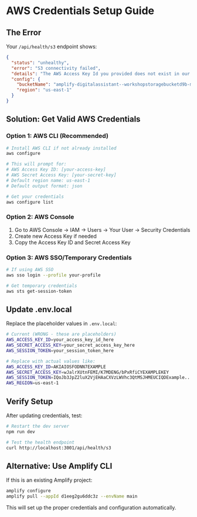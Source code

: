 # AWS Credentials Setup Guide

## The Error
Your `/api/health/s3` endpoint shows:
```json
{
  "status": "unhealthy", 
  "error": "S3 connectivity failed",
  "details": "The AWS Access Key Id you provided does not exist in our records.",
  "config": {
    "bucketName": "amplify-digitalassistant--workshopstoragebucketd9b-mx1aevbdpmqy",
    "region": "us-east-1"
  }
}
```

## Solution: Get Valid AWS Credentials

### Option 1: AWS CLI (Recommended)
```bash
# Install AWS CLI if not already installed
aws configure

# This will prompt for:
# AWS Access Key ID: [your-access-key]
# AWS Secret Access Key: [your-secret-key] 
# Default region name: us-east-1
# Default output format: json

# Get your credentials
aws configure list
```

### Option 2: AWS Console
1. Go to AWS Console → IAM → Users → Your User → Security Credentials
2. Create new Access Key if needed
3. Copy the Access Key ID and Secret Access Key

### Option 3: AWS SSO/Temporary Credentials
```bash
# If using AWS SSO
aws sso login --profile your-profile

# Get temporary credentials
aws sts get-session-token
```

## Update .env.local
Replace the placeholder values in `.env.local`:

```bash
# Current (WRONG - these are placeholders)
AWS_ACCESS_KEY_ID=your_access_key_id_here
AWS_SECRET_ACCESS_KEY=your_secret_access_key_here
AWS_SESSION_TOKEN=your_session_token_here

# Replace with actual values like:
AWS_ACCESS_KEY_ID=AKIAIOSFODNN7EXAMPLE
AWS_SECRET_ACCESS_KEY=wJalrXUtnFEMI/K7MDENG/bPxRfiCYEXAMPLEKEY
AWS_SESSION_TOKEN=IQoJb3JpZ2luX2VjEHAaCXVzLWVhc3QtMSJHMEUCIQDExample...
AWS_REGION=us-east-1
```

## Verify Setup
After updating credentials, test:
```bash
# Restart the dev server
npm run dev

# Test the health endpoint
curl http://localhost:3001/api/health/s3
```

## Alternative: Use Amplify CLI
If this is an existing Amplify project:
```bash
amplify configure
amplify pull --appId d1eeg2gu6ddc3z --envName main
```

This will set up the proper credentials and configuration automatically.
